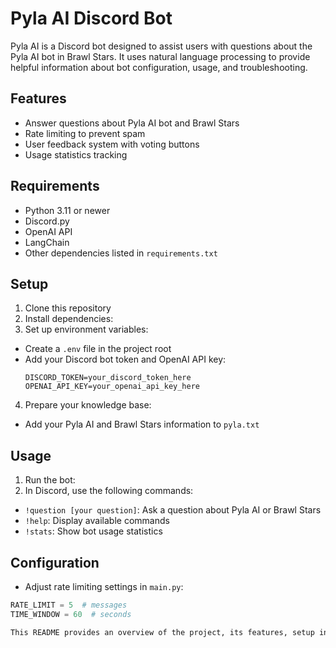 # Pyla AI Discord Bot

Pyla AI is a Discord bot designed to assist users with questions about the Pyla AI bot in Brawl Stars. It uses natural language processing to provide helpful information about bot configuration, usage, and troubleshooting.

## Features

- Answer questions about Pyla AI bot and Brawl Stars
- Rate limiting to prevent spam
- User feedback system with voting buttons
- Usage statistics tracking

## Requirements

- Python 3.11 or newer
- Discord.py
- OpenAI API
- LangChain
- Other dependencies listed in `requirements.txt`

## Setup

1. Clone this repository
2. Install dependencies:
3. Set up environment variables:
- Create a `.env` file in the project root
- Add your Discord bot token and OpenAI API key:
  ```
  DISCORD_TOKEN=your_discord_token_here
  OPENAI_API_KEY=your_openai_api_key_here
  ```
4. Prepare your knowledge base:
- Add your Pyla AI and Brawl Stars information to `pyla.txt`

## Usage

1. Run the bot:
2. In Discord, use the following commands:
- `!question [your question]`: Ask a question about Pyla AI or Brawl Stars
- `!help`: Display available commands
- `!stats`: Show bot usage statistics

## Configuration

- Adjust rate limiting settings in `main.py`:
```python
RATE_LIMIT = 5  # messages
TIME_WINDOW = 60  # seconds

This README provides an overview of the project, its features, setup instructions, usage guide, and other relevant information for users and potential contributors on GitHub.
